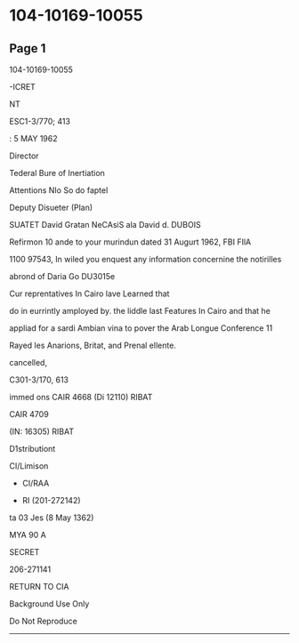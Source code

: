 # 104-10169-10055

## Page 1

104-10169-10055

-ICRET

NT

ESC1-3/770; 413

: 5 MAY 1962

Director

Tederal Bure of Inertiation

Attentions NIo So do faptel

Deputy Disueter (Plan)

SUATET David Gratan NeCAsiS ala David d. DUBOIS

Refirmon 10 ande to your murindun dated 31 Augurt 1962, FBI FIlA

1100 97543, In wiled you enquest any information concernine the notirilles

abrond of Daria Go DU3015e

Cur reprentatives In Cairo lave Learned that

do in eurrintly amployed by. the liddle last Features In Cairo and that he

appliad for a sardi Ambian vina to pover the Arab Longue Conference 11

Rayed les Anarions, Britat, and Prenal ellente.

cancelled,

C301-3/170, 613

immed ons CAIR 4668 (Di 12110) RIBAT

CAIR 4709

(IN: 16305) RIBAT

D1stributiont

CI/Limison

- CI/RAA

- RI (201-272142)

ta 03 Jes (8 May 1362)

MYA 90 A

SECRET

206-271141

RETURN TO CIA

Background Use Only

Do Not Reproduce

---

